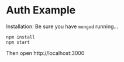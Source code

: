 # Auth Example

Installation:
Be sure you have `mongod` running...

```
npm install
npm start
```

Then open http://localhost:3000
